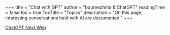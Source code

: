 +++
title = "Chat with GPT"
author = "bournezhma & ChatGPT"
readingTime = false
toc = true
TocTitle = "Topics"
description = "On this page, interesting conversations held with AI are documented."
+++

[ChatGPT Next Web](https://gpt.zhma.xyz)

